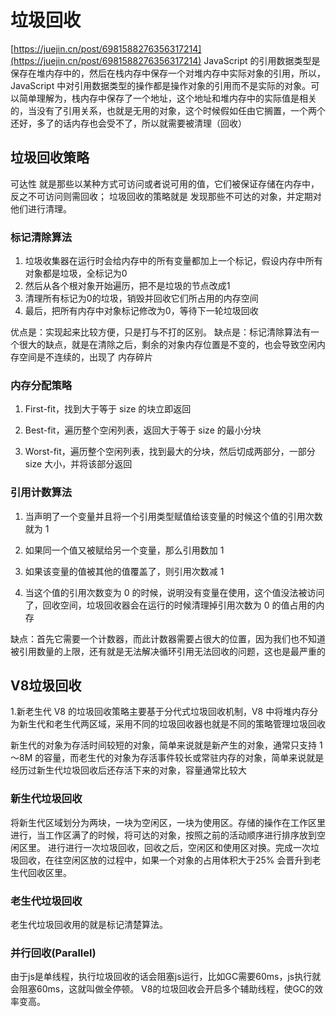 # 垃圾回收
[https://juejin.cn/post/6981588276356317214](https://juejin.cn/post/6981588276356317214)
JavaScript 的引用数据类型是保存在堆内存中的，然后在栈内存中保存一个对堆内存中实际对象的引用，所以，JavaScript 中对引用数据类型的操作都是操作对象的引用而不是实际的对象。可以简单理解为，栈内存中保存了一个地址，这个地址和堆内存中的实际值是相关的，当没有了引用关系，也就是无用的对象，这个时候假如任由它搁置，一个两个还好，多了的话内存也会受不了，所以就需要被清理（回收）

## 垃圾回收策略
可达性 就是那些以某种方式可访问或者说可用的值，它们被保证存储在内存中，反之不可访问则需回收；
垃圾回收的策略就是 发现那些不可达的对象，并定期对他们进行清理。

### 标记清除算法
1. 垃圾收集器在运行时会给内存中的所有变量都加上一个标记，假设内存中所有对象都是垃圾，全标记为0
2. 然后从各个根对象开始遍历，把不是垃圾的节点改成1
3. 清理所有标记为0的垃圾，销毁并回收它们所占用的内存空间
4. 最后，把所有内存中对象标记修改为0，等待下一轮垃圾回收

优点是：实现起来比较方便，只是打与不打的区别。
缺点是：标记清除算法有一个很大的缺点，就是在清除之后，剩余的对象内存位置是不变的，也会导致空闲内存空间是不连续的，出现了 内存碎片

### 内存分配策略

1. First-fit，找到大于等于 size 的块立即返回

2. Best-fit，遍历整个空闲列表，返回大于等于 size 的最小分块

3. Worst-fit，遍历整个空闲列表，找到最大的分块，然后切成两部分，一部分 size 大小，并将该部分返回

### 引用计数算法

1. 当声明了一个变量并且将一个引用类型赋值给该变量的时候这个值的引用次数就为 1

2. 如果同一个值又被赋给另一个变量，那么引用数加 1

3. 如果该变量的值被其他的值覆盖了，则引用次数减 1

4. 当这个值的引用次数变为 0 的时候，说明没有变量在使用，这个值没法被访问了，回收空间，垃圾回收器会在运行的时候清理掉引用次数为 0 的值占用的内存

缺点：首先它需要一个计数器，而此计数器需要占很大的位置，因为我们也不知道被引用数量的上限，还有就是无法解决循环引用无法回收的问题，这也是最严重的


## V8垃圾回收


1.新老生代 V8 的垃圾回收策略主要基于分代式垃圾回收机制，V8 中将堆内存分为新生代和老生代两区域，采用不同的垃圾回收器也就是不同的策略管理垃圾回收

新生代的对象为存活时间较短的对象，简单来说就是新产生的对象，通常只支持 1～8M 的容量，而老生代的对象为存活事件较长或常驻内存的对象，简单来说就是经历过新生代垃圾回收后还存活下来的对象，容量通常比较大

### 新生代垃圾回收

将新生代区域划分为两块，一块为空闲区，一块为使用区。存储的操作在工作区里进行，当工作区满了的时候，将可达的对象，按照之前的活动顺序进行排序放到空闲区里。
进行进行一次垃圾回收，回收之后，空闲区和使用区对换。完成一次垃圾回收，在往空闲区放的过程中，如果一个对象的占用体积大于25% 会晋升到老生代回收区里。

### 老生代垃圾回收

老生代垃圾回收用的就是标记清楚算法。


### 并行回收(Parallel)

由于js是单线程，执行垃圾回收的话会阻塞js运行，比如GC需要60ms，js执行就会阻塞60ms，这就叫做全停顿。
V8的垃圾回收会开启多个辅助线程，使GC的效率变高。